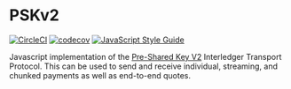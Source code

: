 # PSKv2

[![CircleCI](https://circleci.com/gh/emschwartz/ilp-psk2.svg?style=shield)](https://circleci.com/gh/emschwartz/ilp-psk2)
[![codecov](https://codecov.io/gh/emschwartz/ilp-psk2/branch/master/graph/badge.svg)](https://codecov.io/gh/emschwartz/ilp-psk2)
[![JavaScript Style Guide](https://img.shields.io/badge/code_style-standard-brightgreen.svg)](https://standardjs.com)


Javascript implementation of the [Pre-Shared Key V2](https://github.com/interledger/rfcs/pull/351) Interledger Transport Protocol. This can be used to send and receive individual, streaming, and chunked payments as well as end-to-end quotes.
